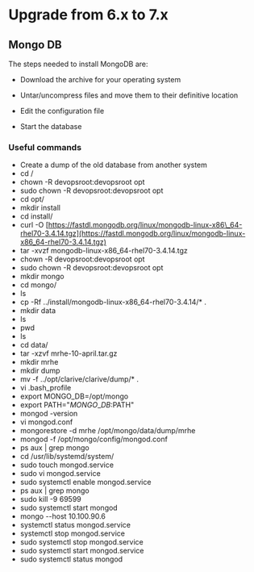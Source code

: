 # Upgrade from 6.x to 7.x

## Mongo DB

The steps needed to install MongoDB are:

* Download the archive for your operating system

* Untar/uncompress files and move them to their definitive location

* Edit the configuration file

* Start the database

### Useful commands

* Create a dump of the old database from another system
* cd /
* chown -R devopsroot:devopsroot opt
* sudo chown -R devopsroot:devopsroot opt
* cd opt/
* mkdir install
* cd install/
* curl -O [https://fastdl.mongodb.org/linux/mongodb-linux-x86\_64-rhel70-3.4.14.tgz](https://fastdl.mongodb.org/linux/mongodb-linux-x86_64-rhel70-3.4.14.tgz)
* tar -xvzf mongodb-linux-x86\_64-rhel70-3.4.14.tgz
* chown -R devopsroot:devopsroot opt
* sudo chown -R devopsroot:devopsroot opt
* mkdir mongo
* cd mongo/
* ls
* cp -Rf ../install/mongodb-linux-x86\_64-rhel70-3.4.14/\* .
* mkdir data
* ls
* pwd
* ls
* cd data/
* tar -xzvf mrhe-10-april.tar.gz
* mkdir mrhe
* mkdir dump
* mv -f ../opt/clarive/clarive/dump/\* .
* vi .bash\_profile
* export MONGO\_DB=/opt/mongo
* export PATH="$MONGO\_DB:$PATH"
* mongod -version
* vi mongod.conf
* mongorestore -d mrhe /opt/mongo/data/dump/mrhe
* mongod -f /opt/mongo/config/mongod.conf
* ps aux \| grep mongo
* cd /usr/lib/systemd/system/
* sudo touch mongod.service
* sudo vi mongod.service
* sudo systemctl enable mongod.service
* ps aux \| grep mongo
* sudo kill -9 69599
* sudo systemctl start mongod
* mongo --host 10.100.90.6
* systemctl status mongod.service
* systemctl stop mongod.service
* sudo systemctl stop mongod.service
* sudo systemctl start mongod.service
* sudo systemctl status mongod

